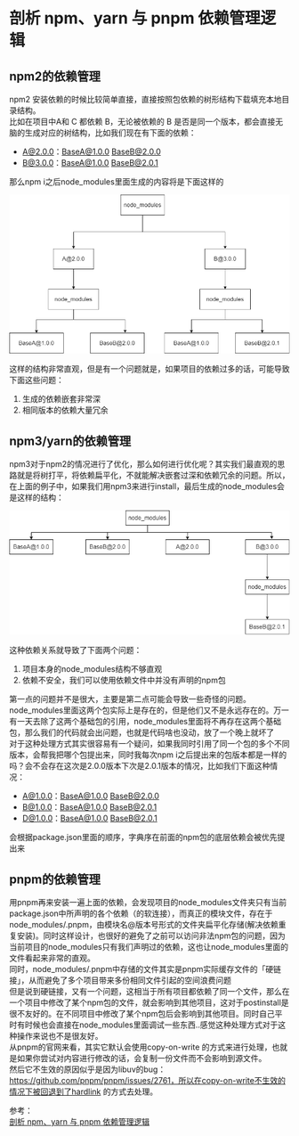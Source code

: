 # 剖析 npm、yarn 与 pnpm 依赖管理逻辑
## npm2的依赖管理
npm2 安装依赖的时候比较简单直接，直接按照包依赖的树形结构下载填充本地目录结构。  
比如在项目中A和 C 都依赖 B，无论被依赖的 B 是否是同一个版本，都会直接无脑的生成对应的树结构，比如我们现在有下面的依赖：
- A@2.0.0：BaseA@1.0.0 BaseB@2.0.0
- B@3.0.0：BaseA@1.0.0 BaseB@2.0.1

那么npm i之后node_modules里面生成的内容将是下面这样的

![image](./../../assets/images/tool/npm_depend.png)

这样的结构非常直观，但是有一个问题就是，如果项目的依赖过多的话，可能导致下面这些问题：  
1. 生成的依赖嵌套非常深
2. 相同版本的依赖大量冗余

## npm3/yarn的依赖管理
npm3对于npm2的情况进行了优化，那么如何进行优化呢？其实我们最直观的思路就是将树打平，将依赖扁平化，不就能解决嵌套过深和依赖冗余的问题。所以，在上面的例子中，如果我们用npm3来进行install，最后生成的node_modules会是这样的结构： 

![image](./../../assets/images/tool/npm3_depend.png)

这种依赖关系就导致了下面两个问题：  
1. 项目本身的node_modules结构不够直观
2. 依赖不安全，我们可以使用依赖文件中并没有声明的npm包

第一点的问题并不是很大，主要是第二点可能会导致一些奇怪的问题。
node_modules里面这两个包实际上是存在的，但是他们又不是永远存在的。万一有一天去除了这两个基础包的引用，node_modules里面将不再存在这两个基础包，那么我们的代码就会出问题，也就是代码啥也没动，放了一个晚上就坏了  
对于这种处理方式其实很容易有一个疑问，如果我同时引用了同一个包的多个不同版本，会帮我把哪个包提出来，同时我每次npm i之后提出来的包版本都是一样的吗？会不会存在这次是2.0.0版本下次是2.0.1版本的情况，比如我们下面这种情况：  
- A@1.0.0：BaseA@1.0.0 BaseB@2.0.0
- B@1.0.0：BaseA@1.0.0 BaseB@2.0.1
- D@1.0.0：BaseA@1.0.0 BaseB@2.0.1

会根据package.json里面的顺序，字典序在前面的npm包的底层依赖会被优先提出来

## pnpm的依赖管理
用pnpm再来安装一遍上面的依赖，会发现项目的node_modules文件夹只有当前package.json中所声明的各个依赖（的软连接），而真正的模块文件，存在于node_modules/.pnpm，由模块名@版本号形式的文件夹扁平化存储(解决依赖重复安装)。同时这样设计，也很好的避免了之前可以访问非法npm包的问题，因为当前项目的node_modules只有我们声明过的依赖，这也让node_modules里面的文件看起来非常的直观。  
同时，node_modules/.pnpm中存储的文件其实是pnpm实际缓存文件的「硬链接」，从而避免了多个项目带来多份相同文件引起的空间浪费问题  
但是说到硬链接，又有一个问题，这相当于所有项目都依赖了同一个文件，那么在一个项目中修改了某个npm包的文件，就会影响到其他项目，这对于postinstall是很不友好的。在不同项目中修改了某个npm包后会影响到其他项目。同时自己平时有时候也会直接在node_modules里面调试一些东西..感觉这种处理方式对于这种操作来说也不是很友好。  
从pnpm的官网来看，其实它默认会使用copy-on-write 的方式来进行处理，也就是如果你尝试对内容进行修改的话，会复制一份文件而不会影响到源文件。  
然后它不生效的原因似乎是因为libuv的bug：https://github.com/pnpm/pnpm/issues/2761，所以在copy-on-write不生效的情况下被回退到了hardlink  的方式去处理。  

参考：  
[剖析 npm、yarn 与 pnpm 依赖管理逻辑](https://mp.weixin.qq.com/s/3k4u-jw_iKsBeYyHJoSKMA)
